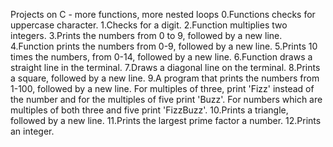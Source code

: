 Projects on C - more functions, more nested loops
0.Functions checks for uppercase character.
1.Checks for a digit.
2.Function multiplies two integers.
3.Prints the numbers from 0 to 9, followed by a new line.
4.Function prints the numbers from 0-9, followed by a new line.
5.Prints 10 times the numbers, from 0-14, followed by a new line.
6.Function draws a straight line in the terminal.
7.Draws a diagonal line on the terminal.
8.Prints a square, followed by a new line.
9.A program that prints the numbers from 1-100, followed by a new line.
  For multiples of three, print 'Fizz' instead of the number and for the 
  multiples of five print 'Buzz'.
  For numbers which are multiples of both three and five print 'FizzBuzz'.
10.Prints a triangle, followed by a new line.
11.Prints the largest prime factor a number.
12.Prints an integer.
